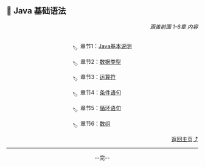 ## 🚀 Java 基础语法

<div align="right">
    <i>涵盖前面 1-6章 内容</i>
</div>

<br>

<div align="center">

<sub>🏷</sub>&ensp;章节1：[Java基本说明](%E7%AB%A0%E8%8A%821.md) 

<sub>🏷</sub>&ensp;章节2：[数据类型](%E7%AB%A0%E8%8A%822.md)&emsp;&emsp;

<sub>🏷</sub>&ensp;章节3：[运算符](%E7%AB%A0%E8%8A%823.md)&emsp;&emsp;&emsp;

<sub>🏷</sub>&ensp;章节4：[条件语句](%E7%AB%A0%E8%8A%824.md)&emsp;&emsp;

<sub>🏷</sub>&ensp;章节5：[循环语句](%E7%AB%A0%E8%8A%825.md)&emsp;&emsp;

<sub>🏷</sub>&ensp;章节6：[数组](%E7%AB%A0%E8%8A%826.md)&emsp;&emsp;&emsp;&emsp;

<div align="right">
    <a href="https://github.com/fmw666/Java/">返回主页⤴</a>
</div>

<hr>

--完--

</div>
